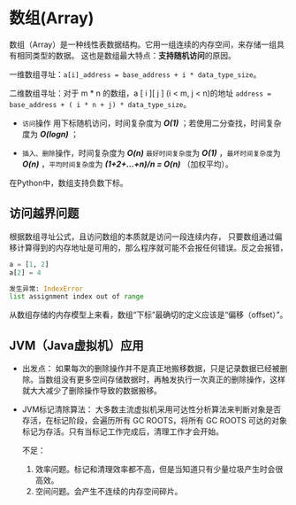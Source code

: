 # 数组(Array)

数组（Array）是一种线性表数据结构。它用一组连续的内存空间，来存储一组具有相同类型的数据。
这也是数组最大特点：**支持随机访问**的原因。

一维数组寻址：`a[i]_address = base_address + i * data_type_size`。

二维数组寻址：对于 m * n 的数组，a [ i ][ j ] (i < m, j < n)的地址
`address = base_address + ( i * n + j) * data_type_size`。

- `访问`操作
  用下标随机访问，时间复杂度为 ***O(1)*** ；若使用二分查找，时间复杂度为 ***O(logn)*** ；

- `插入、删除`操作，时间复杂度为 ***O(n)***
  `最好时间复杂度`为 ***O(1)*** ，`最坏时间复杂度`为 ***O(n)*** ，`平均时间复杂度`为 ***(1+2+...+n)/n = O(n)*** （加权平均）。
  
在Python中，数组支持负数下标。

## 访问越界问题

根据数组寻址公式，且访问数组的本质就是访问一段连续内存，
只要数组通过偏移计算得到的内存地址是可用的，那么程序就可能不会报任何错误。反之会报错，

``` py
a = [1, 2]
a[2] = 4

发生异常: IndexError
list assignment index out of range
```

从数组存储的内存模型上来看，数组“下标”最确切的定义应该是“偏移（offset）”。

## JVM（Java虚拟机）应用

- 出发点：
  如果每次的删除操作并不是真正地搬移数据，只是记录数据已经被删除。当数组没有更多空间存储数据时，再触发执行一次真正的删除操作，这样就大大减少了删除操作导致的数据搬移。
- JVM标记清除算法：
  大多数主流虚拟机采用可达性分析算法来判断对象是否存活，在标记阶段，会遍历所有 GC ROOTS，将所有 GC ROOTS 可达的对象标记为存活。只有当标记工作完成后，清理工作才会开始。

  不足：
    1. 效率问题。标记和清理效率都不高，但是当知道只有少量垃圾产生时会很高效。
    2. 空间问题。会产生不连续的内存空间碎片。